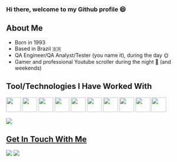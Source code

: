 ### Hi there, welcome to my Github profile 😄

## About Me

- Born in 1993
- Based in Brazil 🇧🇷
- QA Engineer/QA Analyst/Tester (you name it), during the day 🌞
- Gamer and professional Youtube scroller during the night 🌙 (and weekends)




## Tool/Technologies I Have Worked With

<img loading="lazy" src="https://cdn.jsdelivr.net/gh/devicons/devicon/icons/git/git-plain-wordmark.svg" width="40" height="40"/> <img loading="lazy" src="https://cdn.jsdelivr.net/gh/devicons/devicon/icons/jira/jira-original-wordmark.svg" width="40" height="40"/> <img loading="lazy" src="https://cdn.jsdelivr.net/gh/devicons/devicon/icons/selenium/selenium-original.svg" width="40" height="40"/> <img loading="lazy" src="https://cdn.jsdelivr.net/gh/devicons/devicon/icons/python/python-original-wordmark.svg" width="40" height="40"/> <img loading="lazy" src="https://cdn.jsdelivr.net/gh/devicons/devicon/icons/java/java-original-wordmark.svg" width="40" height="40"/> <img loading="lazy" src="https://cdn.jsdelivr.net/gh/devicons/devicon/icons/javascript/javascript-original.svg" width="40" height="40"/> <img loading="lazy" src="https://cdn.jsdelivr.net/gh/devicons/devicon/icons/ruby/ruby-plain-wordmark.svg" width="40" height="40"/> <img loading="lazy" src="https://cdn.jsdelivr.net/gh/devicons/devicon/icons/docker/docker-plain-wordmark.svg" width="40" height="40"/> <img loading="lazy" src="https://cdn.jsdelivr.net/gh/devicons/devicon/icons/cucumber/cucumber-plain-wordmark.svg" width="40" height="40"/> <img loading="lazy" src="https://cdn.jsdelivr.net/gh/devicons/devicon/icons/pytest/pytest-original-wordmark.svg" width="40" height="40"/>

<div>
<a href="https://github.com/BrunoFBarbosa">
<img loading="lazy" src="https://github-readme-stats.vercel.app/api/top-langs/?username=BrunoFBarbosa&layout=compact&langs_count=7&theme=dracula&card_width=440"/>
</div>

## Get In Touch With Me

<div>
<a href = "mailto:contato@brunofbarbosa@outlook.com.br"><img loading="lazy" src="https://img.shields.io/badge/Outlook-0078D4?style=for-the-badge&logo=microsoftoutlook&logoColor=white" target="_blank"></a>
<a href="https://www.linkedin.com/in/bruno-barbosa-0046aab1/" target="_blank"><img loading="lazy" src="https://img.shields.io/badge/-LinkedIn-%230077B5?style=for-the-badge&logo=linkedin&logoColor=white" target="_blank"></a>   
</div>
<!--
**BrunoFBarbosa/BrunoFBarbosa** is a ✨ _special_ ✨ repository because its `README.md` (this file) appears on your GitHub profile.

Here are some ideas to get you started:

- 🔭 I’m currently working on ...
- 🌱 I’m currently learning ...
- 👯 I’m looking to collaborate on ...
- 🤔 I’m looking for help with ...
- 💬 Ask me about ...
- 📫 How to reach me: ...
- 😄 Pronouns: ...
- ⚡ Fun fact: ...
-->
